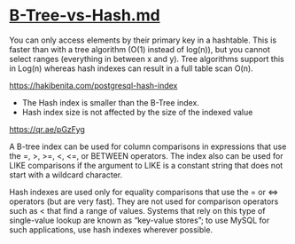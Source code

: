 # [B-Tree-vs-Hash.md](https://stackoverflow.com/a/7306456)

You can only access elements by their primary key in a hashtable. This is faster than with a tree algorithm (O(1) instead of log(n)),
but you cannot select ranges (everything in between x and y). Tree algorithms support this in Log(n) whereas hash indexes can result in a full table scan O(n).

https://hakibenita.com/postgresql-hash-index

* The Hash index is smaller than the B-Tree index.
* Hash index size is not affected by the size of the indexed value

https://qr.ae/pGzFyg

A B-tree index can be used for column comparisons in expressions that use the =, >, >=, <, <=, or BETWEEN operators. The index also can be used for LIKE comparisons if the argument to LIKE is a constant string that does not start with a wildcard character.

Hash indexes are used only for equality comparisons that use the = or <=> operators (but are very fast). They are not used for comparison operators such as < that find a range of values. Systems that rely on this type of single-value lookup are known as “key-value stores”; to use MySQL for such applications, use hash indexes wherever possible.
